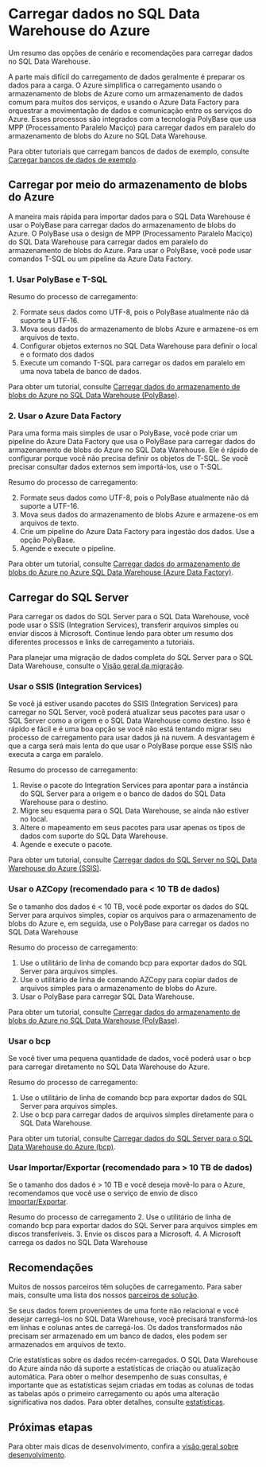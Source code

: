    <properties
   pageTitle="Carregar dados no SQL Data Warehouse do Azure | Microsoft Azure"
   description="Aprenda sobre os cenários comuns para carregamento de dados no SQL Data Warehouse. Essas opções incluem usar PolyBase, armazenamento de blobs do Azure, arquivos simples e envio de disco. Você também pode usar ferramentas de terceiros."
   services="sql-data-warehouse"
   documentationCenter="NA"
   authors="lodipalm"
   manager="barbkess"
   editor=""/>

<tags
   ms.service="sql-data-warehouse"
   ms.devlang="NA"
   ms.topic="article"
   ms.tgt_pltfrm="NA"
   ms.workload="data-services"
   ms.date="05/17/2016"
   ms.author="lodipalm;barbkess;sonyama"/>

# Carregar dados no SQL Data Warehouse do Azure

Um resumo das opções de cenário e recomendações para carregar dados no SQL Data Warehouse.

A parte mais difícil do carregamento de dados geralmente é preparar os dados para a carga. O Azure simplifica o carregamento usando o armazenamento de blobs de Azure como um armazenamento de dados comum para muitos dos serviços, e usando o Azure Data Factory para orquestrar a movimentação de dados e comunicação entre os serviços do Azure. Esses processos são integrados com a tecnologia PolyBase que usa MPP (Processamento Paralelo Maciço) para carregar dados em paralelo do armazenamento de blobs do Azure no SQL Data Warehouse.

Para obter tutoriais que carregam bancos de dados de exemplo, consulte [Carregar bancos de dados de exemplo][].

## Carregar por meio do armazenamento de blobs do Azure
A maneira mais rápida para importar dados para o SQL Data Warehouse é usar o PolyBase para carregar dados do armazenamento de blobs do Azure. O PolyBase usa o design de MPP (Processamento Paralelo Maciço) do SQL Data Warehouse para carregar dados em paralelo do armazenamento de blobs do Azure. Para usar o PolyBase, você pode usar comandos T-SQL ou um pipeline da Azure Data Factory.

### 1\. Usar PolyBase e T-SQL

Resumo do processo de carregamento:

2. Formate seus dados como UTF-8, pois o PolyBase atualmente não dá suporte a UTF-16.
2. Mova seus dados do armazenamento de blobs Azure e armazene-os em arquivos de texto.
3. Configurar objetos externos no SQL Data Warehouse para definir o local e o formato dos dados
4. Execute um comando T-SQL para carregar os dados em paralelo em uma nova tabela de banco de dados.

<!-- 5. Schedule and run a loading job. --> 

Para obter um tutorial, consulte [Carregar dados do armazenamento de blobs do Azure no SQL Data Warehouse (PolyBase)][].

### 2\. Usar o Azure Data Factory

Para uma forma mais simples de usar o PolyBase, você pode criar um pipeline do Azure Data Factory que usa o PolyBase para carregar dados do armazenamento de blobs do Azure no SQL Data Warehouse. Ele é rápido de configurar porque você não precisa definir os objetos de T-SQL. Se você precisar consultar dados externos sem importá-los, use o T-SQL.

Resumo do processo de carregamento:

2. Formate seus dados como UTF-8, pois o PolyBase atualmente não dá suporte a UTF-16.
2. Mova seus dados do armazenamento de blobs Azure e armazene-os em arquivos de texto.
3. Crie um pipeline do Azure Data Factory para ingestão dos dados. Use a opção PolyBase.
4. Agende e execute o pipeline.

Para obter um tutorial, consulte [Carregar dados do armazenamento de blobs do Azure no Azure SQL Data Warehouse (Azure Data Factory)][].


## Carregar do SQL Server
Para carregar os dados do SQL Server para o SQL Data Warehouse, você pode usar o SSIS (Integration Services), transferir arquivos simples ou enviar discos à Microsoft. Continue lendo para obter um resumo dos diferentes processos e links de carregamento a tutoriais.

Para planejar uma migração de dados completa do SQL Server para o SQL Data Warehouse, consulte o [Visão geral da migração][].

### Usar o SSIS (Integration Services)
Se você já estiver usando pacotes do SSIS (Integration Services) para carregar no SQL Server, você poderá atualizar seus pacotes para usar o SQL Server como a origem e o SQL Data Warehouse como destino. Isso é rápido e fácil e é uma boa opção se você não está tentando migrar seu processo de carregamento para usar dados já na nuvem. A desvantagem é que a carga será mais lenta do que usar o PolyBase porque esse SSIS não executa a carga em paralelo.

Resumo do processo de carregamento:

1. Revise o pacote do Integration Services para apontar para a instância do SQL Server para a origem e o banco de dados do SQL Data Warehouse para o destino.
2. Migre seu esquema para o SQL Data Warehouse, se ainda não estiver no local.
3. Altere o mapeamento em seus pacotes para usar apenas os tipos de dados com suporte do SQL Data Warehouse.
3. Agende e execute o pacote.

Para obter um tutorial, consulte [Carregar dados do SQL Server no SQL Data Warehouse do Azure (SSIS)][].

### Usar o AZCopy (recomendado para < 10 TB de dados)
Se o tamanho dos dados é < 10 TB, você pode exportar os dados do SQL Server para arquivos simples, copiar os arquivos para o armazenamento de blobs do Azure e, em seguida, use o PolyBase para carregar os dados no SQL Data Warehouse

Resumo do processo de carregamento:

1. Use o utilitário de linha de comando bcp para exportar dados do SQL Server para arquivos simples.
2. Use o utilitário de linha de comando AZCopy para copiar dados de arquivos simples para o armazenamento de blobs do Azure.
3. Usar o PolyBase para carregar SQL Data Warehouse.

Para obter um tutorial, consulte [Carregar dados do armazenamento de blobs do Azure no SQL Data Warehouse (PolyBase)][].

### Usar o bcp
Se você tiver uma pequena quantidade de dados, você poderá usar o bcp para carregar diretamente no SQL Data Warehouse do Azure.

Resumo do processo de carregamento:
1. Use o utilitário de linha de comando bcp para exportar dados do SQL Server para arquivos simples.
2. Use o bcp para carregar dados de arquivos simples diretamente para o SQL Data Warehouse.

Para obter um tutorial, consulte [Carregar dados do SQL Server para o SQL Data Warehouse do Azure (bcp)][].


### Usar Importar/Exportar (recomendado para > 10 TB de dados)
Se o tamanho dos dados é > 10 TB e você deseja movê-lo para o Azure, recomendamos que você use o serviço de envio de disco [Importar/Exportar][].

Resumo do processo de carregamento
2. Use o utilitário de linha de comando bcp para exportar dados do SQL Server para arquivos simples em discos transferíveis.
3. Envie os discos para a Microsoft.
4. A Microsoft carrega os dados no SQL Data Warehouse


## Recomendações

Muitos de nossos parceiros têm soluções de carregamento. Para saber mais, consulte uma lista dos nossos [parceiros de solução][].


Se seus dados forem provenientes de uma fonte não relacional e você desejar carregá-los no SQL Data Warehouse, você precisará transformá-los em linhas e colunas antes de carregá-los. Os dados transformados não precisam ser armazenado em um banco de dados, eles podem ser armazenados em arquivos de texto.

Crie estatísticas sobre os dados recém-carregados. O SQL Data Warehouse do Azure ainda não dá suporte a estatísticas de criação ou atualização automática. Para obter o melhor desempenho de suas consultas, é importante que as estatísticas sejam criadas em todas as colunas de todas as tabelas após o primeiro carregamento ou após uma alteração significativa nos dados. Para obter detalhes, consulte [estatísticas][].


## Próximas etapas
Para obter mais dicas de desenvolvimento, confira a [visão geral sobre desenvolvimento][].

<!--Image references-->

<!--Article references-->
[Carregar dados do armazenamento de blobs do Azure no SQL Data Warehouse (PolyBase)]: sql-data-warehouse-load-from-azure-blob-storage-with-polybase.md
[Carregar dados do armazenamento de blobs do Azure no Azure SQL Data Warehouse (Azure Data Factory)]: sql-data-warehouse-load-from-azure-blob-storage-with-data-factory.md
[Carregar dados do SQL Server no SQL Data Warehouse do Azure (SSIS)]: sql-data-warehouse-load-from-sql-server-with-integration-services.md
[Carregar dados do SQL Server para o SQL Data Warehouse do Azure (bcp)]: sql-data-warehouse-load-from-sql-server-with-bcp.md
[Load data from SQL Server to Azure SQL Data Warehouse (AZCopy)]: sql-data-warehouse-load-from-sql-server-with-azcopy.md

[Carregar bancos de dados de exemplo]: sql-data-warehouse-load-sample-databases.md
[Visão geral da migração]: sql-data-warehouse-overview-migrate.md
[parceiros de solução]: sql-data-warehouse-integrate-solution-partners.md
[visão geral sobre desenvolvimento]: sql-data-warehouse-overview-develop.md
[estatísticas]: sql-data-warehouse-develop-statistics.md

<!--MSDN references-->

<!--Other Web references-->
[Importar/Exportar]: https://azure.microsoft.com/documentation/articles/storage-import-export-service/

<!---HONumber=AcomDC_0615_2016-->